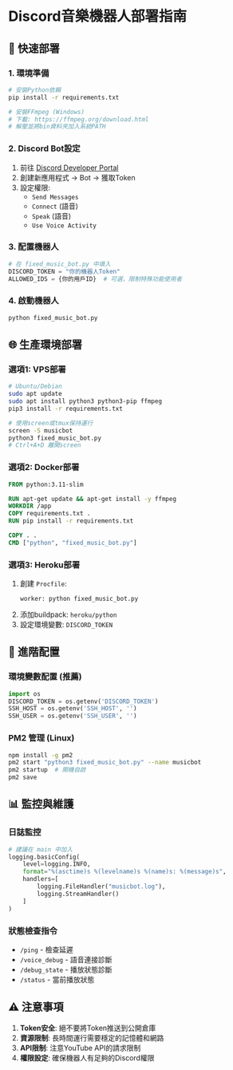 # Discord音樂機器人部署指南

## 🚀 快速部署

### 1. 環境準備
```bash
# 安裝Python依賴
pip install -r requirements.txt

# 安裝FFmpeg (Windows)
# 下載: https://ffmpeg.org/download.html
# 解壓並將bin資料夾加入系統PATH
```

### 2. Discord Bot設定
1. 前往 [Discord Developer Portal](https://discord.com/developers/applications)
2. 創建新應用程式 → Bot → 獲取Token
3. 設定權限:
   - `Send Messages`
   - `Connect` (語音)
   - `Speak` (語音)
   - `Use Voice Activity`

### 3. 配置機器人
```python
# 在 fixed_music_bot.py 中填入
DISCORD_TOKEN = "你的機器人Token"
ALLOWED_IDS = {你的用戶ID}  # 可選，限制特殊功能使用者
```

### 4. 啟動機器人
```bash
python fixed_music_bot.py
```

## 🌐 生產環境部署

### 選項1: VPS部署
```bash
# Ubuntu/Debian
sudo apt update
sudo apt install python3 python3-pip ffmpeg
pip3 install -r requirements.txt

# 使用screen或tmux保持運行
screen -S musicbot
python3 fixed_music_bot.py
# Ctrl+A+D 離開screen
```

### 選項2: Docker部署
```dockerfile
FROM python:3.11-slim

RUN apt-get update && apt-get install -y ffmpeg
WORKDIR /app
COPY requirements.txt .
RUN pip install -r requirements.txt

COPY . .
CMD ["python", "fixed_music_bot.py"]
```

### 選項3: Heroku部署
1. 創建 `Procfile`:
   ```
   worker: python fixed_music_bot.py
   ```
2. 添加buildpack: `heroku/python`
3. 設定環境變數: `DISCORD_TOKEN`

## 🔧 進階配置

### 環境變數配置 (推薦)
```python
import os
DISCORD_TOKEN = os.getenv('DISCORD_TOKEN')
SSH_HOST = os.getenv('SSH_HOST', '')
SSH_USER = os.getenv('SSH_USER', '')
```

### PM2 管理 (Linux)
```bash
npm install -g pm2
pm2 start "python3 fixed_music_bot.py" --name musicbot
pm2 startup  # 開機自啟
pm2 save
```

## 📊 監控與維護

### 日誌監控
```python
# 建議在 main 中加入
logging.basicConfig(
    level=logging.INFO,
    format="%(asctime)s %(levelname)s %(name)s: %(message)s",
    handlers=[
        logging.FileHandler("musicbot.log"),
        logging.StreamHandler()
    ]
)
```

### 狀態檢查指令
- `/ping` - 檢查延遲
- `/voice_debug` - 語音連接診斷
- `/debug_state` - 播放狀態診斷
- `/status` - 當前播放狀態

## ⚠️ 注意事項

1. **Token安全**: 絕不要將Token推送到公開倉庫
2. **資源限制**: 長時間運行需要穩定的記憶體和網路
3. **API限制**: 注意YouTube API的請求限制
4. **權限設定**: 確保機器人有足夠的Discord權限